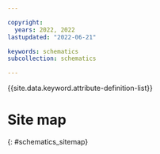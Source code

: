 ```yaml
---

copyright:
  years: 2022, 2022
lastupdated: "2022-06-21"

keywords: schematics
subcollection: schematics

---
```


{{site.data.keyword.attribute-definition-list}}



# Site map
{: #schematics_sitemap}
